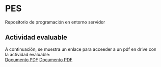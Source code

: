 # PES
Repositorio de programación en entorno servidor

## Actividad evaluable
A continuación, se muestra un enlace para acceeder a un pdf en drive con la actividad evaluable:   
[Documento PDF](https://drive.google.com/file/d/1XLi8Fpxry83ixiWwPt3CVfJnQ0keC1Y6/view?usp=sharing)
<a href="[https://ejemplo.com](https://drive.google.com/file/d/1XLi8Fpxry83ixiWwPt3CVfJnQ0keC1Y6/view?usp=sharing)" target="_blank">Documento PDF</a>
